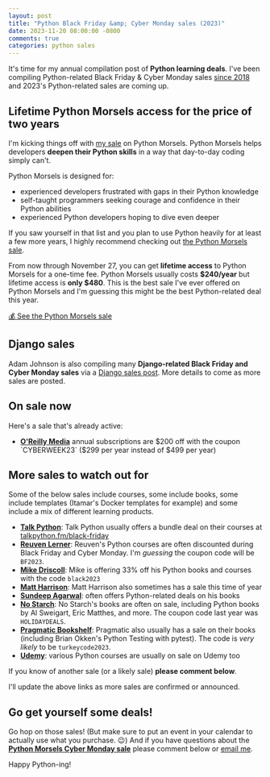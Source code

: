 ```yaml
---
layout: post
title: "Python Black Friday &amp; Cyber Monday sales (2023)"
date: 2023-11-20 08:00:00 -0800
comments: true
categories: python sales
---
```


It's time for my annual compilation post of **Python learning deals**.
I've been compiling Python-related Black Friday & Cyber Monday sales [since 2018](https://treyhunner.com/blog/categories/sales/) and 2023's Python-related sales are coming up.


## Lifetime Python Morsels access for the price of two years

I'm kicking things off with [my sale][python morsels] on Python Morsels.
Python Morsels helps developers **deepen their Python skills** in a way that day-to-day coding simply can't.

Python Morsels is designed for:

- experienced developers frustrated with gaps in their Python knowledge
- self-taught programmers seeking courage and confidence in their Python abilities
- experienced Python developers hoping to dive even deeper

If you saw yourself in that list and you plan to use Python heavily for at least a few more years, I highly recommend checking out [the Python Morsels sale][python morsels].

From now through November 27, you can get **lifetime access** to Python Morsels for a one-time fee.
Python Morsels usually costs **$240/year** but lifetime access is **only $480**.
This is the best sale I've ever offered on Python Morsels and I'm guessing this might be the best Python-related deal this year.

<a href="https://pythonmorsels.com/lifetime-access-sale/" class="subscribe-btn form-big">💰 See the Python Morsels sale</a>


## Django sales

Adam Johnson is also compiling many **Django-related Black Friday and Cyber Monday sales** via a [Django sales post][adam post].
More details to come as more sales are posted.


## On sale now

Here's a sale that's already active:

- **[O'Reilly Media][oreilly]** annual subscriptions are $200 off with the coupon `CYBERWEEK23` ($299 per year instead of $499 per year)


## More sales to watch out for

Some of the below sales include courses, some include books, some include templates (Itamar's Docker templates for example) and some include a mix of different learning products.

- **[Talk Python][]**: Talk Python usually offers a bundle deal on their courses at [talkpython.fm/black-friday](http://talkpython.fm/black-friday)
- **[Reuven Lerner][reuven]**: Reuven's Python courses are often discounted during Black Friday and Cyber Monday. I'm *guessing* the coupon code will be `BF2023`. 
- **[Mike Driscoll][driscoll]**: Mike is offering 33% off his Python books and courses with the code `black2023`
- **[Matt Harrison][]**: Matt Harrison also sometimes has a sale this time of year
- **[Sundeep Agarwal][sundeep]**: often offers Python-related deals on his books
- **[No Starch][]**: No Starch's books are often on sale, including Python books by Al Sweigart, Eric Matthes, and more. The coupon code last year was `HOLIDAYDEALS`.
- **[Pragmatic Bookshelf][]**: Pragmatic also usually has a sale on their books (including Brian Okken's Python Testing with pytest). The code is *very likely* to be `turkeycode2023`.
- **[Udemy][]**: various Python courses are usually on sale on Udemy too

If you know of another sale (or a likely sale) **please comment below**.

I'll update the above links as more sales are confirmed or announced.


## Go get yourself some deals!

Go hop on those sales! (But make sure to put an event in your calendar to actually use what you purchase. 😉)
And if you have questions about the [**Python Morsels Cyber Monday sale**][python morsels] please comment below or [email me][].

Happy Python-ing!


[python morsels]: https://www.pythonmorsels.com/lifetime-access-sale/
[adam post]: https://adamj.eu/tech/2023/11/20/django-black-friday-deals-2023/
[reuven]: https://store.lerner.co.il
[metasnake]: https://store.metasnake.com
[driscoll]: https://www.blog.pythonlibrary.org
[sundeep]: https://learnbyexample.gumroad.com
[pragmatic bookshelf]: https://pragprog.com/
[talk python]: http://talkpython.fm
[email me]: mailto:he&#108;p&#64;&#112;%7&#57;th%6Fnmo&#114;s%6&#53;ls&#46;&#99;&#111;m
[no starch]: https://nostarch.com/catalog/python
[udemy]: https://udemy.com
[oreilly]: https://www.oreilly.com/online-learning/cyber-monday-2022.html
[matt harrison]: https://store.metasnake.com
